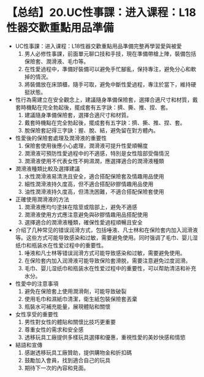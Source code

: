 # 【总结】20.UC性事課：进入课程：L18性器交歡重點用品準備

-   UC性事課：进入课程：L18性器交歡重點用品準備完整再學習愛與被愛
    1.  男人必修性事課，前面單元聊口技和手技，現在準備帶槍上陣，裝備包括保險套、潤滑液、毛巾等。
    2.  在性愛過程中，準備好裝備可以避免手忙腳亂，保持專注，避免分心和軟掉的情況。
    3.  將裝備放在床頭櫃，隨手可取，避免中斷性愛過程，專注於當下，維持硬挺狀態。
-   性行為需建立在安全觀念上，建議隨身準備保險套，選擇合適尺寸和材質，戴套時機點在完全勃起後，擺成套有五字訣：擠、撕、推、捏、套。
    1.  建議隨身準備保險套，選擇合適尺寸和材質。
    2.  戴套時機點在完全勃起後，擺成套有五字訣：擠、撕、推、捏、套。
    3.  脫保險套記得三字訣：握、脫、結，避免留在對方體內。
-   性愛後的保險套處理及潤滑液的重要性
    1.  保險套使用後應小心處理，潤滑液可提升性愛順暢度
    2.  潤滑液可預防性愛過程中的不適感，特別是女性陰部受傷情況
    3.  潤滑液使用不代表女性不夠濕潤，應選擇適合的潤滑液種類
-   潤滑液種類比較及選擇建議
    1.  水性潤滑液易清洗且安全，適合搭配保險套及情趣用品使用
    2.  細性潤滑液持久度高，但不適合搭配矽膠情趣用品使用
    3.  油性潤滑液持久度高，但清洗困難，不適合搭配保險套使用
-   正確使用潤滑液的方法
    1.  潤滑液應均勻塗抹在陰莖或陰部上，避免不適感
    2.  潤滑液使用方式應注意避免與矽膠情趣用品搭配使用
    3.  選擇適合的潤滑液種類，確保性愛過程順暢且安全
-   介绍了几种常见的错误润滑方式，包括唾液、凡士林和在保险套内加入润滑液等。这些方式可能导致感染和过敏，需要避免使用。同时强调了毛巾、婴儿湿纸巾和瓶装水在性爱过程中的重要性。
    1.  唾液和凡士林等错误润滑方式可能导致感染和过敏，需要避免使用。
    2.  在保险套内加入润滑液可能导致保险套滑脱，需要注意避免过度润滑。
    3.  毛巾、婴儿湿纸巾和瓶装水在性爱过程中的重要性，可以帮助清洁和补充水分。
-   性愛中的注意事項
    1.  避免在保險套上使用潤滑劑，可能导致破裂
    2.  使用毛巾和濕紙巾清潔，衛生紙包裝保險套丟棄
    3.  瓶裝水可補充能量，展現體貼和關懷
-   女性享受的重要性
    1.  男性對女性的體貼和關懷比技巧更重要
    2.  尊重女性的需求和安全感
    3.  透移玩具工廠提供多樣玩具選擇和優惠，重視性愛的美妙快感和情慾
-   結語和宣傳
    1.  感謝透移玩具工廠贊助，提供購物金和折扣碼
    2.  鼓勵加入會員，找到適合自己的玩具
    3.  期待下一次的內容和見面。